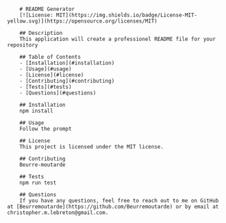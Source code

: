 
        # README Generator
        [![License: MIT](https://img.shields.io/badge/License-MIT-yellow.svg)](https://opensource.org/licenses/MIT)
        
        ## Description
        This application will create a professionel README file for your repository
        
        ## Table of Contents
        - [Installation](#installation)
        - [Usage](#usage)
        - [License](#license)
        - [Contributing](#contributing)
        - [Tests](#tests)
        - [Questions](#questions)
        
        ## Installation
        npm install
        
        ## Usage
        Follow the prompt
        
        ## License
        This project is licensed under the MIT license.
        
        ## Contributing
        Beurre-moutarde
        
        ## Tests
        npm run test 
        
        ## Questions
        If you have any questions, feel free to reach out to me on GitHub at [Beurremoutarde](https://github.com/Beurremoutarde) or by email at christopher.m.lebreton@gmail.com. 